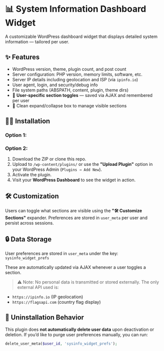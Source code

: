 # 📊 System Information Dashboard Widget

A customizable WordPress dashboard widget that displays detailed system information — tailored per user.

## ✨ Features

- WordPress version, theme, plugin count, and post count
- Server configuration: PHP version, memory limits, software, etc.
- Server IP details including geolocation and ISP (via `ipinfo.io`)
- User agent, login, and security/debug info
- File system paths (ABSPATH, content, plugin, theme dirs)
- 🌟 **User-specific section toggles** — saved via AJAX and remembered per user
- 🔽 Clean expand/collapse box to manage visible sections

## 🧑‍💻 Installation

### Option 1:



### Option 2:
1. Download the ZIP or clone this repo.
2. Upload to `/wp-content/plugins/` or use the **"Upload Plugin"** option in your WordPress Admin (`Plugins → Add New`).
3. Activate the plugin.
4. Visit your **WordPress Dashboard** to see the widget in action.

## 🛠️ Customization

Users can toggle what sections are visible using the **"🛠️ Customize Sections"** expander. Preferences are stored in `user_meta` per user and persist across sessions.

## 🔒 Data Storage

User preferences are stored in `user_meta` under the key:  
`sysinfo_widget_prefs`

These are automatically updated via AJAX whenever a user toggles a section.

> ⚠️ Note: No personal data is transmitted or stored externally. The only external API used is:
- `https://ipinfo.io` (IP geolocation)
- `https://flagsapi.com` (country flag display)

## 🚫 Uninstallation Behavior

This plugin does **not automatically delete user data** upon deactivation or deletion. If you’d like to purge user preferences manually, you can run:

```php
delete_user_meta($user_id, 'sysinfo_widget_prefs');
